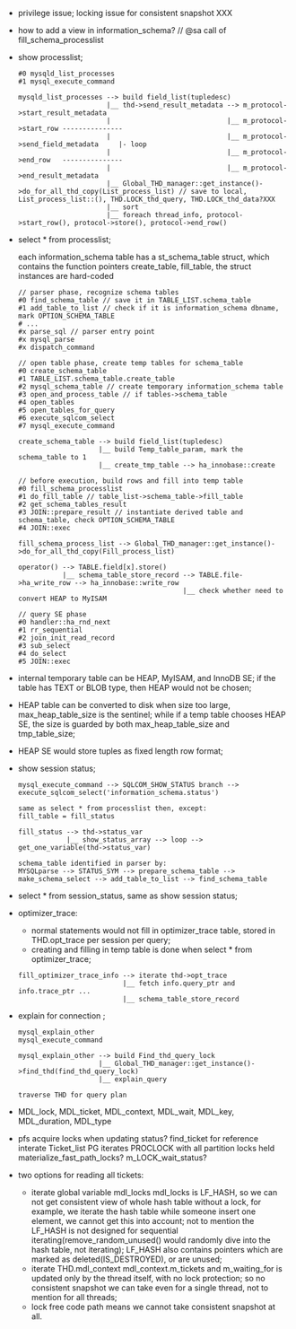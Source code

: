 * privilege issue; locking issue for consistent snapshot XXX
* how to add a view in information_schema? // @sa call of fill_schema_processlist

* show processlist;

  ```
  #0 mysqld_list_processes
  #1 mysql_execute_command

  mysqld_list_processes --> build field_list(tupledesc)
                        |__ thd->send_result_metadata --> m_protocol->start_result_metadata
                        |                             |__ m_protocol->start_row ---------------
                        |                             |__ m_protocol->send_field_metadata     |- loop
                        |                             |__ m_protocol->end_row   ---------------
                        |                             |__ m_protocol->end_result_metadata
                        |__ Global_THD_manager::get_instance()->do_for_all_thd_copy(List_process_list) // save to local, List_process_list::(), THD.LOCK_thd_query, THD.LOCK_thd_data?XXX
                        |__ sort
                        |__ foreach thread_info, protocol->start_row(), protocol->store(), protocol->end_row()
  ```

* select * from processlist;

  each information_schema table has a st_schema_table struct, which contains the function pointers
  create_table, fill_table, the struct instances are hard-coded

  ```
  // parser phase, recognize schema tables
  #0 find_schema_table // save it in TABLE_LIST.schema_table
  #1 add_table_to_list // check if it is information_schema dbname, mark OPTION_SCHEMA_TABLE
  # ...
  #x parse_sql // parser entry point
  #x mysql_parse
  #x dispatch_command

  // open table phase, create temp tables for schema_table
  #0 create_schema_table
  #1 TABLE_LIST.schema_table.create_table
  #2 mysql_schema_table // create temporary information_schema table
  #3 open_and_process_table // if tables->schema_table
  #4 open_tables
  #5 open_tables_for_query
  #6 execute_sqlcom_select
  #7 mysql_execute_command

  create_schema_table --> build field_list(tupledesc)
                      |__ build Temp_table_param, mark the schema_table to 1
                      |__ create_tmp_table --> ha_innobase::create

  // before execution, build rows and fill into temp table
  #0 fill_schema_processlist
  #1 do_fill_table // table_list->schema_table->fill_table
  #2 get_schema_tables_result
  #3 JOIN::prepare_result // instantiate derived table and schema_table, check OPTION_SCHEMA_TABLE
  #4 JOIN::exec

  fill_schema_process_list --> Global_THD_manager::get_instance()->do_for_all_thd_copy(Fill_process_list)

  operator() --> TABLE.field[x].store()
             |__ schema_table_store_record --> TABLE.file->ha_write_row --> ha_innobase::write_row
                                           |__ check whether need to convert HEAP to MyISAM

  // query SE phase
  #0 handler::ha_rnd_next
  #1 rr_sequential
  #2 join_init_read_record
  #3 sub_select
  #4 do_select
  #5 JOIN::exec
  ```

* internal temporary table can be HEAP, MyISAM, and InnoDB SE; if the table has TEXT or BLOB type, then
  HEAP would not be chosen;
* HEAP table can be converted to disk when size too large, max_heap_table_size is the sentinel; while
  if a temp table chooses HEAP SE, the size is guarded by both max_heap_table_size and tmp_table_size;
* HEAP SE would store tuples as fixed length row format;

* show session status;

  ```
  mysql_execute_command --> SQLCOM_SHOW_STATUS branch --> execute_sqlcom_select('information_schema.status')

  same as select * from processlist then, except:
  fill_table = fill_status

  fill_status --> thd->status_var
              |__ show_status_array --> loop --> get_one_variable(thd->status_var)

  schema_table identified in parser by:
  MYSQLparse --> STATUS_SYM --> prepare_schema_table --> make_schema_select --> add_table_to_list --> find_schema_table
  ```

* select * from session_status, same as show session status;

* optimizer_trace:
  * normal statements would not fill in optimizer_trace table, stored in THD.opt_trace per session per query;
  * creating and filling in temp table is done when select * from optimizer_trace;

  ```
  fill_optimizer_trace_info --> iterate thd->opt_trace
                            |__ fetch info.query_ptr and info.trace_ptr ...
                            |__ schema_table_store_record
  ```

* explain for connection <id>;

  ```
  mysql_explain_other
  mysql_execute_command

  mysql_explain_other --> build Find_thd_query_lock
                      |__ Global_THD_manager::get_instance()->find_thd(find_thd_query_lock)
                      |__ explain_query

  traverse THD for query plan
  ```

* MDL_lock, MDL_ticket, MDL_context, MDL_wait, MDL_key, MDL_duration, MDL_type
* pfs acquire locks when updating status?
  find_ticket for reference interate Ticket_list
  PG iterates PROCLOCK with all partition locks held
  materialize_fast_path_locks?
  m_LOCK_wait_status?

* two options for reading all tickets:
  * iterate global variable mdl_locks
    mdl_locks is LF_HASH, so we can not get consistent view of whole hash table without a lock, for
    example, we iterate the hash table while someone insert one element, we cannot get this into account;
    not to mention the LF_HASH is not designed for sequential iterating(remove_random_unused() would
    randomly dive into the hash table, not iterating); LF_HASH also contains pointers which are marked as
    deleted(IS_DESTROYED), or are unused;
  * iterate THD.mdl_context
    mdl_context.m_tickets and m_waiting_for is updated only by the thread itself, with no lock protection;
    so no consistent snapshot we can take even for a single thread, not to mention for all threads;
  * lock free code path means we cannot take consistent snapshot at all.
